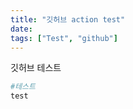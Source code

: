 ```yaml
---
title: "깃허브 action test"
date: 
tags: ["Test", "github"]
---
```



깃허브 테스트


```python
#테스트
test
```

